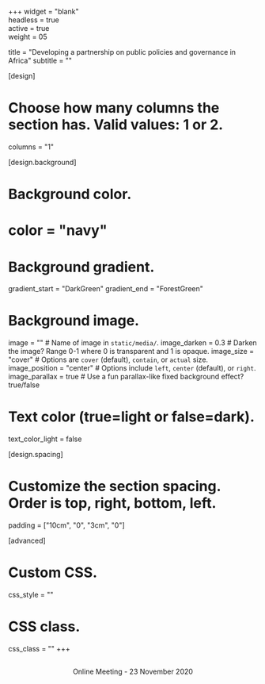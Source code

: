 +++
widget = "blank"  
headless = true  
active = true  
weight = 05  

title = "Developing a partnership on public policies and governance in Africa"
subtitle = ""

[design]
  # Choose how many columns the section has. Valid values: 1 or 2.
  columns = "1"

[design.background]
  # Background color.
  # color = "navy"
  
  # Background gradient.
  gradient_start = "DarkGreen"
  gradient_end = "ForestGreen"
  
  # Background image.
  image = ""  # Name of image in `static/media/`.
  image_darken = 0.3  # Darken the image? Range 0-1 where 0 is transparent and 1 is opaque.
  image_size = "cover"  #  Options are `cover` (default), `contain`, or `actual` size.
  image_position = "center"  # Options include `left`, `center` (default), or `right`.
  image_parallax = true  # Use a fun parallax-like fixed background effect? true/false
  
  # Text color (true=light or false=dark).
  text_color_light = false

[design.spacing]
  # Customize the section spacing. Order is top, right, bottom, left.
  padding = ["10cm", "0", "3cm", "0"]

[advanced]
 # Custom CSS. 
 css_style = ""
 
 # CSS class.
 css_class = ""
+++

## 

<div font-size:x-large; style="text-align:center">Online Meeting - 23 November 2020</div>